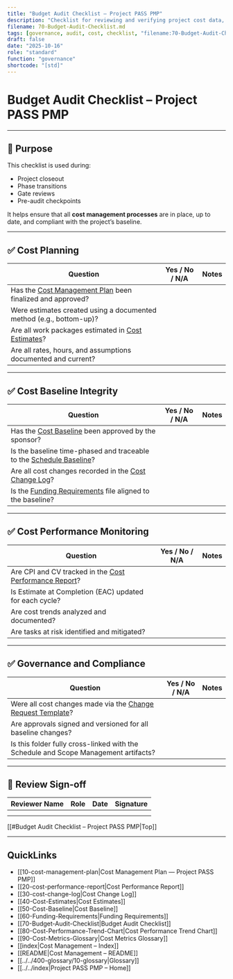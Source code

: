 ```yaml
---
title: "Budget Audit Checklist — Project PASS PMP"
description: "Checklist for reviewing and verifying project cost data, variances, and compliance with approved budgets."
filename: 70-Budget-Audit-Checklist.md
tags: [governance, audit, cost, checklist, "filename:70-Budget-Audit-Checklist.md"]
draft: false
date: "2025-10-16"
role: "standard"
function: "governance"
shortcode: "[std]"
---
```



# Budget Audit Checklist – Project PASS PMP  

---

## 📎 Purpose

This checklist is used during:
- Project closeout
- Phase transitions
- Gate reviews
- Pre-audit checkpoints

It helps ensure that all **cost management processes** are in place, up to date, and compliant with the project’s baseline.

---

## ✅ Cost Planning

| Question | Yes / No / N/A | Notes |
|----------|----------------|-------|
| Has the [Cost Management Plan](10-cost-management-plan.md) been finalized and approved? | | |
| Were estimates created using a documented method (e.g., bottom-up)? | | |
| Are all work packages estimated in [Cost Estimates](40-Cost-Estimates.md)? | | |
| Are all rates, hours, and assumptions documented and current? | | |

---

## ✅ Cost Baseline Integrity

| Question | Yes / No / N/A | Notes |
|----------|----------------|-------|
| Has the [Cost Baseline](50-Cost-Baseline.md) been approved by the sponsor? | | |
| Is the baseline time-phased and traceable to the [Schedule Baseline](../20-schedule-management/04-schedule-baseline.md)? | | |
| Are all cost changes recorded in the [Cost Change Log](30-cost-change-log.md)? | | |
| Is the [Funding Requirements](60-Funding-Requirements.md) file aligned to the baseline? | | |

---

## ✅ Cost Performance Monitoring

| Question | Yes / No / N/A | Notes |
|----------|----------------|-------|
| Are CPI and CV tracked in the [Cost Performance Report](20-cost-performance-report.md)? | | |
| Is Estimate at Completion (EAC) updated for each cycle? | | |
| Are cost trends analyzed and documented? | | |
| Are tasks at risk identified and mitigated? | | |

---

## ✅ Governance and Compliance

| Question | Yes / No / N/A | Notes |
|----------|----------------|-------|
| Were all cost changes made via the [Change Request Template](../00-project-integration-management/change-management/change-request-template.md)? | | |
| Are approvals signed and versioned for all baseline changes? | | |
| Is this folder fully cross-linked with the Schedule and Scope Management artifacts? | | |

---

## 🔁 Review Sign-off

| Reviewer Name | Role | Date | Signature |
|---------------|------|------|-----------|
|               |      |      |           |
|               |      |      |           |

[[#Budget Audit Checklist – Project PASS PMP|Top]]

---

## QuickLinks
- [[10-cost-management-plan|Cost Management Plan — Project PASS PMP]]
- [[20-cost-performance-report|Cost Performance Report]]
- [[30-cost-change-log|Cost Change Log]]
- [[40-Cost-Estimates|Cost Estimates]]
- [[50-Cost-Baseline|Cost Baseline]]
- [[60-Funding-Requirements|Funding Requirements]]
- [[70-Budget-Audit-Checklist|Budget Audit Checklist]]
- [[80-Cost-Performance-Trend-Chart|Cost Performance Trend Chart]]
- [[90-Cost-Metrics-Glossary|Cost Metrics Glossary]]
- [[index|Cost Management – Index]]
- [[README|Cost Management – README]]
- [[../../400-glossary/10-glossary|Glossary]]
- [[../../index|Project PASS PMP – Home]]

